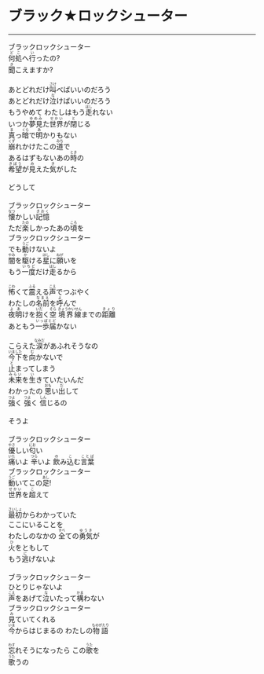 # ブラック★ロックシューター
---
<lyric>
ブラックロックシューター<br/>
<ruby>何処<rt>どこ</rt></ruby>へ<ruby>行<rt>い</rt></ruby>ったの?<br/>
<ruby>聞<rt>き</rt></ruby>こえますか?<br/>
<br/>
あとどれだけ<ruby>叫<rt>さけ</rt></ruby>べばいいのだろう<br/>
あとどれだけ<ruby>泣<rt>な</rt></ruby>けばいいのだろう<br/>
もうやめて わたしはもう<ruby>走<rt>はし</rt></ruby>れない<br/>
いつか<ruby>夢見<rt>ゆめみ</rt></ruby>た<ruby>世界<rt>せかい</rt></ruby>が<ruby>閉<rt>と</rt></ruby>じる<br/>
<ruby>真<rt>ま</rt></ruby>っ<ruby>暗<rt>くら</rt></ruby>で<ruby>明<rt>あ</rt></ruby>かりもない<br/>
<ruby>崩<rt>くず</rt></ruby>れかけたこの<ruby>道<rt>みち</rt></ruby>で<br/>
あるはずもないあの<ruby>時<rt>とき</rt></ruby>の<br/>
<ruby>希望<rt>きぼう</rt></ruby>が<ruby>見<rt>み</rt></ruby>えた<ruby>気<rt>き</rt></ruby>がした<br/>
<br/>
どうして<br/>
<br/>
ブラックロックシューター<br/>
<ruby>懐<rt>なつ</rt></ruby>かしい<ruby>記憶<rt>きおく</rt></ruby><br/>
ただ<ruby>楽<rt>たの</rt></ruby>しかったあの<ruby>頃<rt>ころ</rt></ruby>を<br/>
ブラックロックシューター<br/>
でも<ruby>動<rt>うご</rt></ruby>けないよ<br/>
<ruby>闇<rt>やみ</rt></ruby>を<ruby>駆<rt>か</rt></ruby>ける<ruby>星<rt>ほし</rt></ruby>に<ruby>願<rt>ねが</rt></ruby>いを<br/>
もう<ruby>一度<rt>いちど</rt></ruby>だけ<ruby>走<rt>はし</rt></ruby>るから<br/>
<br/>
<ruby>怖<rt>こわ</rt></ruby>くて<ruby>震<rt>ふる</rt></ruby>える<ruby>声<rt>こえ</rt></ruby>でつぶやく<br/>
わたしの<ruby>名前<rt>なまえ</rt></ruby>を<ruby>呼<rt>よ</rt></ruby>んで<br/>
<ruby>夜明<rt>よあ</rt></ruby>けを<ruby>抱<rt>いだ</rt></ruby>く<ruby>空<rt>そら</rt></ruby> <ruby>境界線<rt>きょうかいせん</rt></ruby>までの<ruby>距離<rt>きょり</rt></ruby><br/>
あともう<ruby>一歩届<rt>いっぽとど</rt></ruby>かない<br/>
<br/>
こらえた<ruby>涙<rt>なみだ</rt></ruby>があふれそうなの<br/>
<ruby>今下<rt>いました</rt></ruby>を<ruby>向<rt>む</rt></ruby>かないで<br/>
<ruby>止<rt>と</rt></ruby>まってしまう<br/>
<ruby>未来<rt>みらい</rt></ruby>を<ruby>生<rt>い</rt></ruby>きていたいんだ<br/>
わかったの <ruby>思<rt>おも</rt></ruby>い<ruby>出<rt>だ</rt></ruby>して<br/>
<ruby>強<rt>つよ</rt></ruby>く <ruby>強<rt>つよ</rt></ruby>く <ruby>信<rt>しん</rt></ruby>じるの<br/>
<br/>
そうよ<br/>
<br/>
ブラックロックシューター<br/>
<ruby>優<rt>やさ</rt></ruby>しい<ruby>匂<rt>にお</rt></ruby>い<br/>
<ruby>痛<rt>いた</rt></ruby>いよ <ruby>辛<rt>つら</rt></ruby>いよ <ruby>飲<rt>の</rt></ruby>み<ruby>込<rt>こ</rt></ruby>む<ruby>言葉<rt>ことば</rt></ruby><br/>
ブラックロックシューター<br/>
<ruby>動<rt>うご</rt></ruby>いてこの<ruby>足<rt>あし</rt></ruby>!<br/>
<ruby>世界<rt>せかい</rt></ruby>を<ruby>超<rt>こ</rt></ruby>えて<br/>
<br/>
<ruby>最初<rt>さいしょ</rt></ruby>からわかっていた<br/>
ここにいることを<br/>
わたしのなかの <ruby>全<rt>すべ</rt></ruby>ての<ruby>勇気<rt>ゆうき</rt></ruby>が<br/>
<ruby>火<rt>ひ</rt></ruby>をともして<br/>
もう<ruby>逃<rt>に</rt></ruby>げないよ<br/>
<br/>
ブラックロックシューター<br/>
ひとりじゃないよ<br/>
<ruby>声<rt>こえ</rt></ruby>をあげて<ruby>泣<rt>な</rt></ruby>いたって<ruby>構<rt>かま</rt></ruby>わない<br/>
ブラックロックシューター<br/>
<ruby>見<rt>み</rt></ruby>ていてくれる<br/>
<ruby>今<rt>いま</rt></ruby>からはじまるの わたしの<ruby>物語<rt>ものがたり</rt></ruby><br/>
<br/>
<ruby>忘<rt>わす</rt></ruby>れそうになったら この<ruby>歌<rt>うた</rt></ruby>を<br/>
<ruby>歌<rt>うた</rt></ruby>うの<br/>
</lyric>
